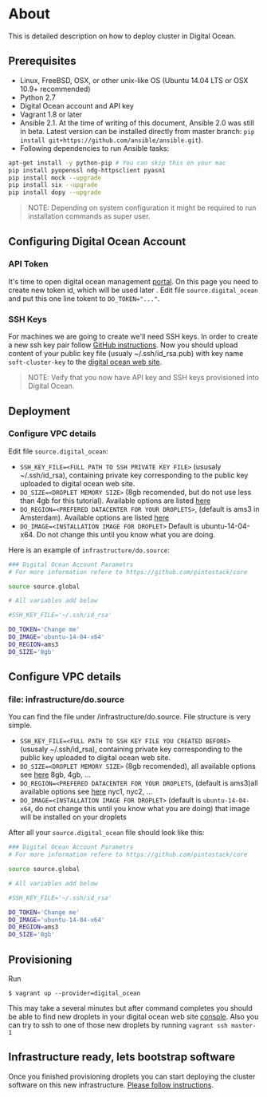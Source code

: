 # About

This is detailed description on how to deploy cluster in Digital Ocean.


## Prerequisites 
* Linux, FreeBSD, OSX, or other unix-like OS (Ubuntu 14.04 LTS or OSX 10.9+ recommended)
* Python 2.7
* Digital Ocean account and API key
* Vagrant 1.8 or later
* Ansible 2.1. At the time of writing of this document, Ansible 2.0 was still in beta. Latest version can be installed directly from master branch: ```pip install git+https://github.com/ansible/ansible.git```). 
* Following dependencies to run Ansible tasks:
```bash
apt-get install -y python-pip # You can skip this on your mac
pip install pyopenssl ndg-httpsclient pyasn1
pip install mock --upgrade
pip install six --upgrade
pip install dopy --upgrade
```
> NOTE: Depending on system configuration it might be required to run installation commands as super user. 

## Configuring Digital Ocean Account

### API Token
It's time to open digital ocean management [portal](https://cloud.digitalocean.com/settings/applications). On this page you need to create new token id, which will be used later . Edit file ```source.digital_ocean``` and put this one line tokent to ```DO_TOKEN="..."```.

### SSH Keys
For machines we are going to create we'll need SSH keys. In order to create a new ssh key pair follow [GitHub instructions](https://help.github.com/articles/generating-ssh-keys/). Now you should upload content of your public key file (usualy ~/.ssh/id_rsa.pub) with key name ```soft-cluster-key``` to the [digital ocean web site](https://cloud.digitalocean.com/settings/security).

> NOTE: Veify that you now have API key and SSH keys provisioned into Digital Ocean.

## Deployment

### Configure VPC details

Edit file ```source.digital_ocean```:
* ```SSH_KEY_FILE=<FULL PATH TO SSH PRIVATE KEY FILE>``` (ususaly ~/.ssh/id_rsa), containing private key corresponding to the public key uploaded to digital ocean web site.
* ```DO_SIZE=<DROPLET MEMORY SIZE>``` (8gb recomended, but do not use less than 4gb for this tutorial). Available options are listed [here](https://www.digitalocean.com/pricing/)
* ```DO_REGION=<PREFERED DATACENTER FOR YOUR DROPLETS>```, (default is ams3 in Amsterdam). Available options are listed [here](https://www.digitalocean.com/features/reliability/)
* ```DO_IMAGE=<INSTALLATION IMAGE FOR DROPLET>``` Default is ubuntu-14-04-x64. Do not change this until you know what you are doing. 

Here is an example of ```infrastructure/do.source```:
```bash
### Digital Ocean Account Parametrs
# For more information refere to https://github.com/pintostack/core

source source.global

# All variables add below

#SSH_KEY_FILE='~/.ssh/id_rsa'

DO_TOKEN='Change me'
DO_IMAGE='ubuntu-14-04-x64'
DO_REGION=ams3
DO_SIZE='8gb'
```





## Configure VPC details

### file: infrastructure/do.source

You can find the file under <software root>/infrastructure/do.source. File structure is very simple.

* ```SSH_KEY_FILE=<FULL PATH TO SSH KEY FILE YOU CREATED BEFORE>``` (ususaly ~/.ssh/id_rsa), containing private key corresponding to the public key uploaded to digital ocean web site.
* ```DO_SIZE=<DROPLET MEMORY SIZE>``` (8gb recomended), all available options see [here](https://www.digitalocean.com/pricing/) 8gb, 4gb, ...
* ```DO_REGION=<PREFERED DATACENTER FOR YOUR DROPLETS```, (default is ams3)all available options see [here](https://www.digitalocean.com/features/reliability/) nyc1, nyc2, ...
* ```DO_IMAGE=<INSTALLATION IMAGE FOR DROPLET>``` (default is ```ubuntu-14-04-x64```, do not change this until you know what you are doing) that image will be installed on your droplets

After all your ```source.digital_ocean``` file should look like this:
```bash
### Digital Ocean Account Parametrs
# For more information refere to https://github.com/pintostack/core

source source.global

# All variables add below

#SSH_KEY_FILE='~/.ssh/id_rsa'

DO_TOKEN='Change me'
DO_IMAGE='ubuntu-14-04-x64'
DO_REGION=ams3
DO_SIZE='8gb'
```

## Provisioning

Run
```
$ vagrant up --provider=digital_ocean
```

This may take a several minutes but after command completes you should be able to find new droplets in your digital ocean web site [console](https://cloud.digitalocean.com/droplets).  Also you can try to ssh to one of those new droplets by running ```vagrant ssh master-1```

## Infrastructure ready, lets bootstrap software

Once you finished provisioning droplets you can start deploying the cluster software on this new infrastructure.
[Please follow instructions](../README.install.md#bootstrap).
